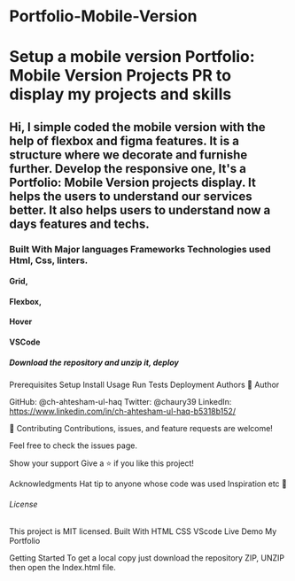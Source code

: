 # Portfolio-Mobile-Version

<h1>Setup a mobile version Portfolio: Mobile Version Projects PR to display my projects and skills</h1>

<h2>Hi, I simple coded the mobile version with the help of flexbox and figma features.
It is a structure where we decorate and furnishe further. Develop the responsive one,
It's a Portfolio: Mobile Version projects display. It helps the users to understand 
our services better. It also helps users to understand now a days features and techs. </h2>

<h3>Built With Major languages Frameworks Technologies used Html, Css, linters.</h3>
<h4>Grid,</h4>
<h4>Flexbox,</h4>
<h4>Hover</h4>
<h4>VSCode</h4>

<h5>Download the repository and unzip it, deploy</h5>

Prerequisites 
Setup 
Install 
Usage 
Run 
Tests
Deployment 
Authors 
👤 Author

GitHub: @ch-ahtesham-ul-haq Twitter: @chaury39 
LinkedIn: https://www.linkedin.com/in/ch-ahtesham-ul-haq-b5318b152/

🤝 Contributing Contributions, issues, and feature requests are welcome!

Feel free to check the issues page.

Show your support Give a ⭐️ if you like this project!

Acknowledgments Hat tip to anyone whose code was used Inspiration etc 
📝 <h6>License</h6>
 This project is MIT licensed.
 Built With
HTML
CSS
VScode
Live Demo
My Portfolio

Getting Started
To get a local copy just download the repository ZIP, UNZIP then open the Index.html file.
